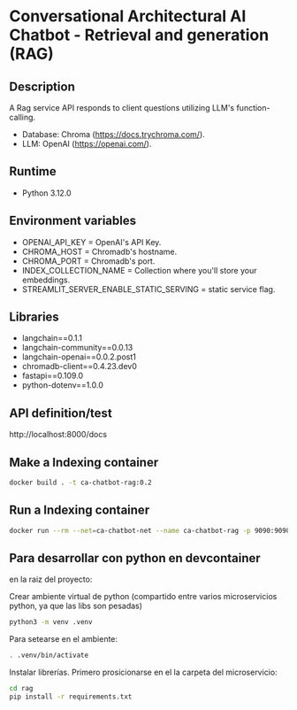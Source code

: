 # Conversational Architectural AI Chatbot - Retrieval and generation (RAG)

## Description 

A Rag service API responds to client questions utilizing LLM's function-calling.

* Database: Chroma (https://docs.trychroma.com/).
* LLM: OpenAI (https://openai.com/).
  
## Runtime 

* Python 3.12.0

## Environment variables 

* OPENAI_API_KEY = OpenAI's API Key.
* CHROMA_HOST = Chromadb's hostname.
* CHROMA_PORT = Chromadb's port.
* INDEX_COLLECTION_NAME = Collection where you'll store your embeddings.
* STREAMLIT_SERVER_ENABLE_STATIC_SERVING = static service flag.

## Libraries 

* langchain==0.1.1
* langchain-community==0.0.13
* langchain-openai==0.0.2.post1
* chromadb-client==0.4.23.dev0
* fastapi==0.109.0
* python-dotenv==1.0.0
## API definition/test

http://localhost:8000/docs

## Make a Indexing container 

```bash
docker build . -t ca-chatbot-rag:0.2
```

## Run a Indexing container 

```bash
docker run --rm --net=ca-chatbot-net --name ca-chatbot-rag -p 9090:9090 -e OPENAI_API_KEY=<an-api-key> -e CHROMA_HOST=chromadb -e CHROMA_PORT=8000 -e BASE_URL=http://<base_path>:9090/app/static -e INDEX_COLLECTION_NAME=adrs -e STREAMLIT_SERVER_ENABLE_STATIC_SERVING=true -v <a-local-path>/adrs:/app/static/adrs -d ca-chatbot-rag:0.2
```



## Para desarrollar con python en devcontainer

en la raiz del proyecto:

Crear ambiente virtual de python (compartido entre varios microservicios python, ya que las libs son pesadas)
```bash
python3 -m venv .venv

```
Para setearse en el ambiente:
```bash
. .venv/bin/activate
```
Instalar librerías. Primero prosicionarse en el la carpeta del microservicio:
```bash
cd rag
pip install -r requirements.txt
```
